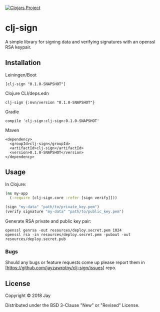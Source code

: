 [![Clojars Project](https://img.shields.io/clojars/v/clj-sign.svg)](https://clojars.org/clj-sign)

# clj-sign

A simple library for signing data and verifying signatures with an openssl RSA keypair.

## Installation
Leiningen/Boot

```
[clj-sign "0.1.0-SNAPSHOT"]
```

Clojure CLI/deps.edn

```
clj-sign {:mvn/version "0.1.0-SNAPSHOT"}
```

Gradle

```
compile 'clj-sign:clj-sign:0.1.0-SNAPSHOT'
```

Maven

```
<dependency>
  <groupId>clj-sign</groupId>
  <artifactId>clj-sign</artifactId>
  <version>0.1.0-SNAPSHOT</version>
</dependency>
```

## Usage

In Clojure:

```clojure
(ns my-app
  (:require [clj-sign.core :refer [sign verify]]))

(sign "my-data" "path/to/private_key.pem")
(verify signature "my-data" "path/to/public_key.pem")
```

Generate RSA private and public key pair:

```
openssl genrsa -out resources/deploy.secret.pem 1024
openssl rsa -in resources/deploy.secret.pem -pubout -out resources/deploy.secret.pub
```

### Bugs

Should any bugs or feature requests come up please report them in [https://github.com/jayzawrotny/clj-sign/issues] repo.

## License

Copyright © 2018 Jay

Distributed under the BSD 3-Clause "New" or "Revised" License.
